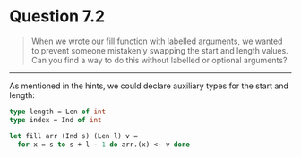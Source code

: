 # Question 7.2

> When we wrote our fill function with labelled arguments, we wanted to prevent someone mistakenly swapping the start and length values.
> Can you find a way to do this without labelled or optional arguments?

---

As mentioned in the hints, we could declare auxiliary types for the start and length:
```ocaml
type length = Len of int
type index = Ind of int

let fill arr (Ind s) (Len l) v =
  for x = s to s + l - 1 do arr.(x) <- v done
```
